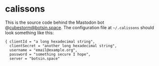 # calissons
This is the source code behind the Mastodon bot @cubestorm@botsin.space.  The configuration file at `~/.calissons` should look something like this:
```
{ clientId = "a long hexadecimal string",
  clientSecret = "another long hexadecimal string",
  username = "email@example.org",
  password = "something secure I hope",
  server = "botsin.space"
```